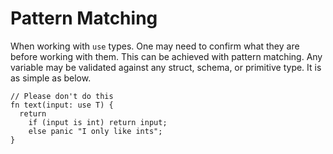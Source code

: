 # Pattern Matching

When working with `use` types. One may need to confirm what they are before working with them. This can be achieved with pattern matching. Any variable may be validated against any struct, schema, or primitive type. It is as simple as below.

```
// Please don't do this
fn text(input: use T) {
  return
    if (input is int) return input;
    else panic "I only like ints";
}
```
